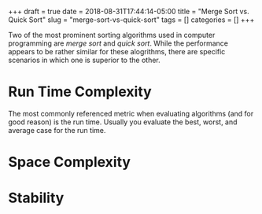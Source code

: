 +++ 
draft = true
date = 2018-08-31T17:44:14-05:00
title = "Merge Sort vs. Quick Sort"
slug = "merge-sort-vs-quick-sort" 
tags = []
categories = []
+++

Two of the most prominent sorting algorithms used in computer programming are *merge sort* and *quick sort*. While the performance appears to be rather similar for these alogrithms, there are specific scenarios in which one is superior to the other.

# Run Time Complexity

The most commonly referenced metric when evaluating algorithms (and for good reason) is the run time. Usually you evaluate the best, worst, and average case for the run time.

# Space Complexity

# Stability